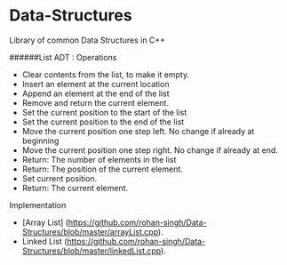 # Data-Structures
Library of common Data Structures in C++

######List ADT :
Operations
- Clear contents from the list, to make it empty.
- Insert an element at the current location
- Append an element at the end of the list
- Remove and return the current element.
- Set the current position to the start of the list
- Set the current position to the end of the list
- Move the current position one step left. No change if already at beginning
- Move the current position one step right. No change if already at end.
- Return: The number of elements in the list
- Return: The position of the current element.
- Set current position.
- Return: The current element. 

Implementation
- [Array List] (https://github.com/rohan-singh/Data-Structures/blob/master/arrayList.cpp).
- Linked List (https://github.com/rohan-singh/Data-Structures/blob/master/linkedList.cpp).
